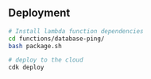 ## Deployment

```sh
# Install lambda function dependencies
cd functions/database-ping/
bash package.sh

# deploy to the cloud
cdk deploy
```
